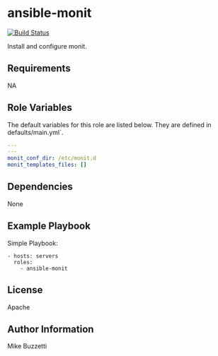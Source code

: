 # ansible-monit
[![Build Status](https://travis-ci.org/jimbydamonk/ansible-monit.svg?branch=master)](https://travis-ci.org/jimbydamonk/ansible-monit)

Install and configure monit.

Requirements
------------

NA

Role Variables
--------------

The default variables for this role are listed below. They are defined in defaults/main.yml`.

```yml
---
---
monit_conf_dir: /etc/monit.d
monit_templates_files: []
```

Dependencies
------------

None

Example Playbook
----------------

Simple Playbook:

    - hosts: servers
      roles:
        - ansible-monit


License
-------

Apache

Author Information
------------------
Mike Buzzetti

